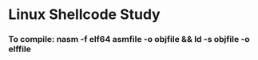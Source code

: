# Linux Shellcode Study

### To compile: nasm -f elf64 asmfile -o objfile && ld -s objfile -o elffile
